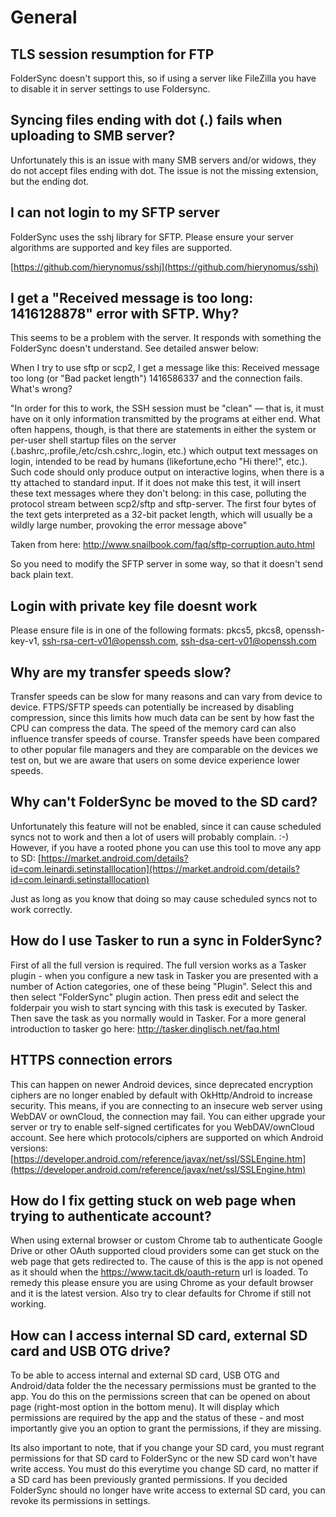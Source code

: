 # General 

## TLS session resumption for FTP
FolderSync doesn't support this, so if using a server like FileZilla you have to disable it in server settings to use Foldersync.

## Syncing files ending with dot (.) fails when uploading to SMB server?
Unfortunately this is an issue with many SMB servers and/or widows, they do not accept files ending with dot. 
The issue is not the missing extension, but the ending dot.

## I can not login to my SFTP server
FolderSync uses the sshj library for SFTP. Please ensure your server algorithms are supported and key files are supported.

[https://github.com/hierynomus/sshj](https://github.com/hierynomus/sshj)

## I get a "Received message is too long: 1416128878" error with SFTP. Why? 
This seems to be a problem with the server. It responds with something the FolderSync doesn't understand. See detailed answer below:

When I try to use sftp or scp2, I get a message like this: 
Received message too long (or "Bad packet length") 1416586337 
and the connection fails. What's wrong? 

"In order for this to work, the SSH session must be "clean" — that is, it must have on it only information transmitted by the programs at either end. What often happens, though, is that there are statements in either the system or per-user shell startup files on the server (.bashrc,.profile,/etc/csh.cshrc,.login, etc.) which output text messages on login, intended to be read by humans (likefortune,echo "Hi there!", etc.). Such code should only produce output on interactive logins, when there is a tty attached to standard input. If it does not make this test, it will insert these text messages where they don't belong: in this case, polluting the protocol stream between scp2/sftp and sftp-server. The first four bytes of the text gets interpreted as a 32-bit packet length, which will usually be a wildly large number, provoking the error message above"

Taken from here: http://www.snailbook.com/faq/sftp-corruption.auto.html

So you need to modify the SFTP server in some way, so that it doesn't send back plain text.

## Login with private key file doesnt work
Please ensure file is in one of the following formats: pkcs5, pkcs8, openssh-key-v1, ssh-rsa-cert-v01@openssh.com, ssh-dsa-cert-v01@openssh.com

## Why are my transfer speeds slow?
Transfer speeds can be slow for many reasons and can vary from device to device. FTPS/SFTP speeds can potentially be increased by disabling compression, since this limits how much data can be sent by how fast the CPU can compress the data. The speed of the memory card can also influence transfer speeds of course.
Transfer speeds have been compared to other popular file managers and they are comparable on the devices we test on, but we are aware that users on some device experience lower speeds.

## Why can't FolderSync be moved to the SD card?
Unfortunately this feature will not be enabled, since it can cause scheduled syncs not to work and then a lot of users will probably complain. :-) However, if you have a rooted phone you can use this tool to move any app to SD:
[https://market.android.com/details?id=com.leinardi.setinstalllocation](https://market.android.com/details?id=com.leinardi.setinstalllocation)

Just as long as you know that doing so may cause scheduled syncs not to work correctly.

## How do I use Tasker to run a sync in FolderSync?
First of all the full version is required. The full version works as a Tasker plugin - when you configure a new task in Tasker you are presented with a number of Action categories, one of these being "Plugin". Select this and then select "FolderSync" plugin action. Then press edit and select the folderpair you wish to start syncing with this task is executed by Tasker. Then save the task as you normally would in Tasker. For a more general introduction to tasker go here:
http://tasker.dinglisch.net/faq.html

## HTTPS connection errors
This can happen on newer Android devices, since deprecated encryption ciphers are no longer enabled by default with OkHttp/Android to increase security. This means, if you are connecting to an insecure web server using WebDAV or ownCloud, the connection may fail. You can either upgrade your server or try to enable self-signed certificates for you WebDAV/ownCloud account. See here which protocols/ciphers are supported on which Android versions: [https://developer.android.com/reference/javax/net/ssl/SSLEngine.htm](https://developer.android.com/reference/javax/net/ssl/SSLEngine.htm)

## How do I fix getting stuck on web page when trying to authenticate account?
When using external browser or custom Chrome tab to authenticate Google Drive or other OAuth supported cloud providers some can get stuck on the web page that gets redirected to. The cause of this is the app is not opened as it should when the https://www.tacit.dk/oauth-return url is loaded. To remedy this please ensure you are using Chrome as your default browser and it is the latest version. Also try to clear defaults for Chrome if still not working.

## How can I access internal SD card, external SD card and USB OTG drive?
To be able to access internal and external SD card, USB OTG and Android/data folder the the necessary permissions must be granted to the app. You do this on the permissions screen that can be opened on about page (right-most option in the bottom menu). It will display which permissions are required by the app and the status of these - and most importantly give you an option to grant the permissions, if they are missing. 

Its also important to note, that if you change your SD card, you must regrant permissions for that SD card to FolderSync or the new SD card won't have write access. You must do this everytime you change SD card, no matter if a SD card has been previously granted permissions. If you decided FolderSync should no longer have write access to external SD card, you can revoke its permissions in settings.
